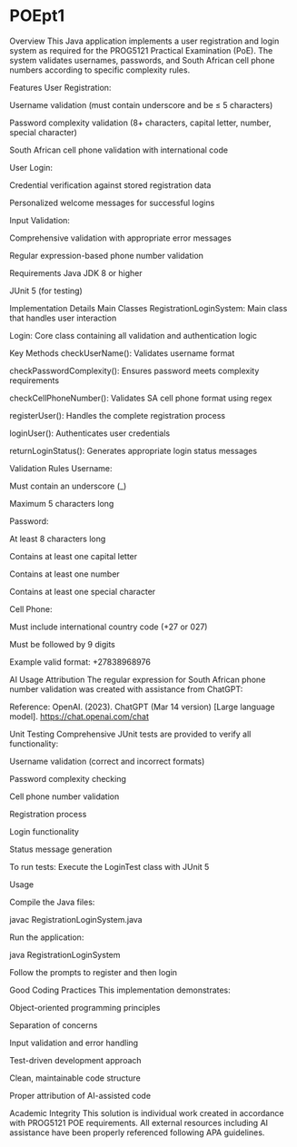 # POEpt1
Overview
This Java application implements a user registration and login system as required for the PROG5121 Practical Examination (PoE). The system validates usernames, passwords, and South African cell phone numbers according to specific complexity rules.

Features
User Registration:

Username validation (must contain underscore and be ≤ 5 characters)

Password complexity validation (8+ characters, capital letter, number, special character)

South African cell phone validation with international code

User Login:

Credential verification against stored registration data

Personalized welcome messages for successful logins

Input Validation:

Comprehensive validation with appropriate error messages

Regular expression-based phone number validation

Requirements
Java JDK 8 or higher

JUnit 5 (for testing)

Implementation Details
Main Classes
RegistrationLoginSystem: Main class that handles user interaction

Login: Core class containing all validation and authentication logic

Key Methods
checkUserName(): Validates username format

checkPasswordComplexity(): Ensures password meets complexity requirements

checkCellPhoneNumber(): Validates SA cell phone format using regex

registerUser(): Handles the complete registration process

loginUser(): Authenticates user credentials

returnLoginStatus(): Generates appropriate login status messages

Validation Rules
Username:

Must contain an underscore (_)

Maximum 5 characters long

Password:

At least 8 characters long

Contains at least one capital letter

Contains at least one number

Contains at least one special character

Cell Phone:

Must include international country code (+27 or 027)

Must be followed by 9 digits

Example valid format: +27838968976

AI Usage Attribution
The regular expression for South African phone number validation was created with assistance from ChatGPT:

Reference: OpenAI. (2023). ChatGPT (Mar 14 version) [Large language model]. https://chat.openai.com/chat

Unit Testing
Comprehensive JUnit tests are provided to verify all functionality:

Username validation (correct and incorrect formats)

Password complexity checking

Cell phone number validation

Registration process

Login functionality

Status message generation

To run tests: Execute the LoginTest class with JUnit 5

Usage

Compile the Java files:

javac RegistrationLoginSystem.java


Run the application:

java RegistrationLoginSystem

Follow the prompts to register and then login

Good Coding Practices
This implementation demonstrates:

Object-oriented programming principles

Separation of concerns

Input validation and error handling

Test-driven development approach

Clean, maintainable code structure

Proper attribution of AI-assisted code

Academic Integrity
This solution is individual work created in accordance with PROG5121 POE requirements. All external resources including AI assistance have been properly referenced following APA guidelines.
